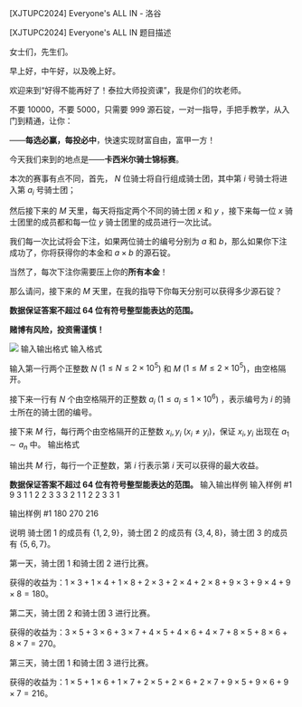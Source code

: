 



[XJTUPC2024] Everyone's ALL IN - 洛谷














[XJTUPC2024] Everyone's ALL IN
题目描述

女士们，先生们。

早上好，中午好，以及晚上好。

欢迎来到“好得不能再好了！泰拉大师投资课”，我是你们的坎老师。

不要 10000，不要 5000，只需要 999 源石锭，一对一指导，手把手教学，从入门到精通，让你：


——**每选必赢，每投必中**，快速实现财富自由，富甲一方！

今天我们来到的地点是——**卡西米尔骑士锦标赛**。

本次的赛事有点不同，首先， $N$ 位骑士将自行组成骑士团，其中第 $i$ 号骑士将进入第 $a_i$ 号骑士团；

然后接下来的 $M$ 天里，每天将指定两个不同的骑士团 $x$ 和 $y$ ，接下来每一位 $x$ 骑士团里的成员都和每一位 $y$ 骑士团里的成员进行一次比试。

我们每一次比试将会下注，如果两位骑士的编号分别为 $a$ 和 $b$，那么如果你下注成功了，你将获得你的本金和 $a\times b$ 的源石锭。

当然了，每次下注你需要压上你的**所有本金**！

那么请问，接下来的 $M$ 天里，在我的指导下你每天分别可以获得多少源石锭？

**数据保证答案不超过 64 位有符号整型能表达的范围。**

**赌博有风险，投资需谨慎！**

![](https://cdn.luogu.com.cn/upload/image_hosting/gof3mumx.png)
输入输出格式
输入格式

输入第一行两个正整数 $N$ ($1\le N \le 2\times 10^5$) 和 $M$ ($1\le M \le 2\times 10^5$)，由空格隔开。

接下来一行有 $N$ 个由空格隔开的正整数 $a_i$ ($1\le a_i \le 1\times 10^6$) ，表示编号为 $i$ 的骑士所在的骑士团的编号。

接下来 $M$ 行，每行两个由空格隔开的正整数 $x_i,y_i$ ($x_i \neq y_i$)，保证 $x_i,y_i$ 出现在 $a_1 \sim a_n$ 中。
输出格式

输出共 $M$ 行，每行一个正整数，第 $i$ 行表示第 $i$ 天可以获得的最大收益。

**数据保证答案不超过 64 位有符号整型能表达的范围。**
输入输出样例
输入样例 #1
9 3
1 1 2 2 3 3 3 2 1
1 2
2 3
3 1

输出样例 #1
180
270
216

说明
骑士团 $1$ 的成员有 $\{1,2,9\}$，骑士团 $2$ 的成员有 $\{3,4,8\}$，骑士团 $3$ 的成员有 $\{5,6,7\}$。


第一天，骑士团 $1$ 和骑士团 $2$ 进行比赛。

获得的收益为：$1\times 3+1\times 4+1\times 8+2\times 3+2\times 4+2\times 8+9\times 3+9\times 4+9\times 8=180$。

第二天，骑士团 $2$ 和骑士团 $3$ 进行比赛。

获得的收益为：$3\times 5+3\times 6+3\times 7+4\times 5+4\times 6+4\times 7+8\times 5+8\times 6+8\times 7=270$。

第三天，骑士团 $1$ 和骑士团 $3$ 进行比赛。

获得的收益为：$1\times 5+1\times 6+1\times 7+2\times 5+2\times 6+2\times 7+9\times 5+9\times 6+9\times 7=216$。







